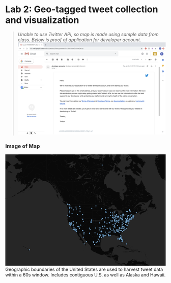 # Lab 2: Geo-tagged tweet collection and visualization
>*Unable to use Twitter API, so map is made using sample data from class. Below is proof of application for developer account.
![](img/Twt%20Dev%20Authentication%20Fail.png)*

### Image of Map
![](img/twtmap.png)
Geographic boundaries of the United States are used to harvest tweet data within a 60s window. Includes contiguous U.S. as well as Alaska and Hawaii.
